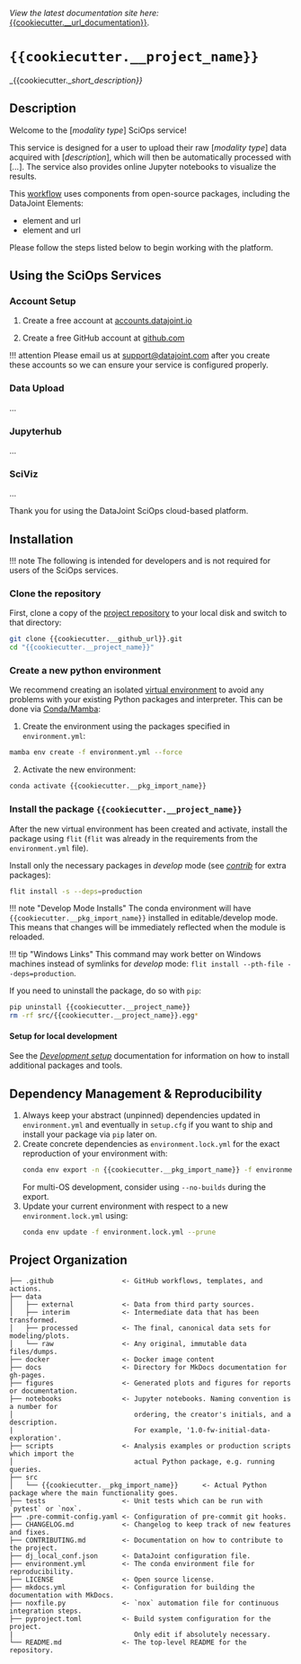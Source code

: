 _View the latest documentation site here:_ [{{cookiecutter.__url_documentation}}]({{cookiecutter.__url_documentation}}).

<!--intro-start-->

# `{{cookiecutter.__project_name}}`

_{{cookiecutter.__short_description}}_

## Description

Welcome to the [_modality type_] SciOps service!

This service is designed for a user to upload their raw [_modality type_] data acquired with [_description_], which will then be automatically processed with [_..._]. The service also provides online Jupyter notebooks to visualize the results.

This [workflow]({{cookiecutter.__github_url}}) uses components from open-source packages, including the DataJoint Elements: 

- element and url
- element and url

Please follow the steps listed below to begin working with the platform.


## Using the SciOps Services

### Account Setup

1. Create a free account at [accounts.datajoint.io](https://accounts.datajoint.io/signup)

2. Create a free GitHub account at [github.com](https://github.com/signup)

!!! attention
    Please email us at [support@datajoint.com](mailto:support@datajoint.com) after you create these accounts so we can ensure your service is configured properly.


### Data Upload 

... 

### Jupyterhub 

... 

### SciViz 

...

<!--intro-end-->
<!--install-start-->

Thank you for using the DataJoint SciOps cloud-based platform.

## Installation

!!! note
    The following is intended for developers and is not required for users of the SciOps services. 

### Clone the repository

First, clone a copy of the [project repository]({{cookiecutter.__github_url}}) to your local disk and switch to that directory:

```bash
git clone {{cookiecutter.__github_url}}.git
cd "{{cookiecutter.__project_name}}"
```

### Create a new python environment

We recommend creating an isolated [virtual environment](https://realpython.com/python-virtual-environments-a-primer/) to avoid any problems with your existing Python packages and interpreter. This can be done via [Conda/Mamba](https://github.com/conda-forge/miniforge#mambaforge):

1. Create the environment using the packages specified in `environment.yml`:

```bash
mamba env create -f environment.yml --force
```

2. Activate the new environment:

```bash
conda activate {{cookiecutter.__pkg_import_name}}
```

### Install the package `{{cookiecutter.__project_name}}`

After the new virtual environment has been created and activate, install the package using `flit` (`flit` was already in the requirements from the `environment.yml` file).

Install only the necessary packages in _develop_ mode (see [_contrib_](./CONTRIBUTING.md#setting-up-a-local-development-environment) for extra packages):

```bash
flit install -s --deps=production
```

!!! note "Develop Mode Installs"
    The conda environment will have `{{cookiecutter.__pkg_import_name}}` installed in editable/develop mode. This means that changes will be immediately reflected when the module is reloaded.

!!! tip "Windows Links"
    This command may work better on Windows machines instead of symlinks for _develop_ mode: `flit install --pth-file --deps=production`.

If you need to uninstall the package, do so with `pip`:

```bash
pip uninstall {{cookiecutter.__project_name}}
rm -rf src/{{cookiecutter.__project_name}}.egg*
```

#### Setup for local development

See the [_Development setup_](./CONTRIBUTING.md#setting-up-a-local-development-environment) documentation for information on how to install additional packages and tools.

## Dependency Management & Reproducibility

1. Always keep your abstract (unpinned) dependencies updated in `environment.yml` and eventually
   in `setup.cfg` if you want to ship and install your package via `pip` later on.
2. Create concrete dependencies as `environment.lock.yml` for the exact reproduction of your
   environment with:
   ```bash
   conda env export -n {{cookiecutter.__pkg_import_name}} -f environment.lock.yml
   ```
   For multi-OS development, consider using `--no-builds` during the export.
3. Update your current environment with respect to a new `environment.lock.yml` using:
   ```bash
   conda env update -f environment.lock.yml --prune
   ```

<!--install-end-->
<!--rest-of-doc-start-->

## Project Organization

```
├── .github                 <- GitHub workflows, templates, and actions.
├── data
│   ├── external            <- Data from third party sources.
│   ├── interim             <- Intermediate data that has been transformed.
│   ├── processed           <- The final, canonical data sets for modeling/plots.
│   └── raw                 <- Any original, immutable data files/dumps.
├── docker                  <- Docker image content
├── docs                    <- Directory for MkDocs documentation for gh-pages.
├── figures                 <- Generated plots and figures for reports or documentation.
├── notebooks               <- Jupyter notebooks. Naming convention is a number for
│                              ordering, the creator's initials, and a description.
|                              For example, '1.0-fw-initial-data-exploration'.
├── scripts                 <- Analysis examples or production scripts which import the
│                              actual Python package, e.g. running queries.
├── src
│   └── {{cookiecutter.__pkg_import_name}}      <- Actual Python package where the main functionality goes.
├── tests                   <- Unit tests which can be run with `pytest` or `nox`.
├── .pre-commit-config.yaml <- Configuration of pre-commit git hooks.
├── CHANGELOG.md            <- Changelog to keep track of new features and fixes.
├── CONTRIBUTING.md         <- Documentation on how to contribute to the project.
├── dj_local_conf.json      <- DataJoint configuration file.
├── environment.yml         <- The conda environment file for reproducibility.
├── LICENSE                 <- Open source license.
├── mkdocs.yml              <- Configuration for building the documentation with MkDocs.
├── noxfile.py              <- `nox` automation file for continuous integration steps.
├── pyproject.toml          <- Build system configuration for the project.
|                              Only edit if absolutely necessary.
└── README.md               <- The top-level README for the repository.
```

<!--rest-of-doc-end-->
